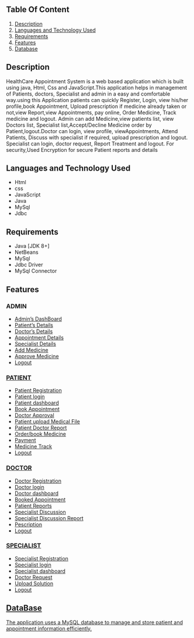 <h2>Table Of Content</h2>
<ol>
  <li><a href="#description">Description</a></li>
  <li><a href="#lang">Languages and Technology Used</a></li>
  <li><a href="#Req">Requirements</li>
  <li><a href="#features">Features</a></li>
  <li><a href="#db"> Database</a></li>

</ol>
<h2 id="description">Description</h2>

<p> HealthCare Appointment System is a web based application which is built using java, Html, Css and JavaScript.This application helps in management of Patients, doctors, Specialist and admin in a easy and comfortable way.using this Application patients can quickly Register, Login, view his/her profile,book Appointment, Upload prescription if medicine already taken or not,view Report,view Appointments, pay online, Order Medicine, Track medicine and logout. Admin can add Medicine,view patients list, view Doctors list, Specialist list,Accept/Decline Medicine order by Patient,logout.Doctor can login, view profile, viewAppointments, Attend Patients, Discuss with specialist if required, upload prescription and logout. Specialist can login, doctor request, Report Treatment and logout. For security,Used Encryption for secure Patient reports and details </p>
 
 <h2 id="lang">Languages and Technology Used</h2>
 <ul>
  <li>Html</li>
  <li>css</li>
  <li>JavaScript</li>
  <li>Java</li>
  <li>MySql</li>
  <li>Jdbc</li>
</ul>
<h2 id="Req">Requirements</h2>
<ul>
  <li>Java [JDK 8+]</li>
  <li>NetBeans</li>
  <li>MySql</li>
  <li>Jdbc Driver</li>
  <li>MySql Connector</li>
</ul>
 <h2 id="features">Features</h2>
 <h3>ADMIN</h3>
 <ul>

  <li><a href="#Admin">Admin’s DashBoard</a></li>
  <li><a href="#Patientdetails">Patient’s Details</a></li>
  <li><a href="#Doctordetails">Doctor’s Details</a></li>
  <li><a href="#Appointmentdetails">Appointment Details</a></li>
  <li><a href="#specialistdetails">Specialist Details</a></li>
  <li ><a href="#addmedicine">Add Medicine</a></li>
  <li><a href="#accept?reject"> Approve Medicine</li>
  <li><a href="#logout">  Logout</li>

 </ul>

  
 </ul>
 <h3>PATIENT</h3>
 <ul>
  <li><a href="#patientregister">Patient Registration</a></li>
  <li><a href="#patientlogin">Patient login</a></li>
  <li><a href="#patienthomepage">Patient dashboard</a></li>
  <li><a href="#patientappointment">Book Appointment</a></li>
  <li><a href="#patientrequest">Doctor Approval</a></li>
  <li><a href="#patientfile">Patient upload  Medical File</a></li>
  <li><a href="#patientreport">Patient Doctor Report</a></li>
  <li><a href="#patientmedicine">Order/book Medicine</a></li>
  <li><a href="#doctorfees">Payment</a></li>
  <li><a href="#medicinetrack">Medicine Track</a></li>
   <li><a href="#logout">  Logout</li>

 </ul>
 
 <h3>DOCTOR</h3>

<ul>
  <li><a href="#doctorregister">Doctor Registration</a></li>
  <li><a href="#doctorlogin">Doctor login</a></li>
  <li><a href="#doctorhomepage">Doctor dashboard</a></li>
  <li><a href="#patientappointment">Booked Appointment</a></li>
  <li><a href="#patientmedicalrecord">Patient Reports</a></li>
  <li><a href="#specialistdiscussion">Specialist Discussion</a></li>
  <li><a href="#discussionreport">Specialist Discussion Report</a></li>
  <li><a href="#uploadperscription">Pescription</a></li>
  <li><a href="#logout">  Logout</li>

</ul>

 <h3>SPECIALIST</h3>

  <ul>
  <li><a href="#specialistregister">Specialist Registration</a></li>
  <li><a href="#specialistlogin">Specialist login</a></li>
  <li><a href="#specialisthomepage">Specialist dashboard</a></li>
  <li><a href="#doctorrequest">Doctor Request</a></li>
  <li><a href="#uploadrefer">Upload Solution</a></li>
  <li><a href="#logout">  Logout</li>

</ul>

<h2 id="db">DataBase</h2>
<p>
  The application uses a MySQL database to manage and store patient and appointment information efficiently.
</p>

